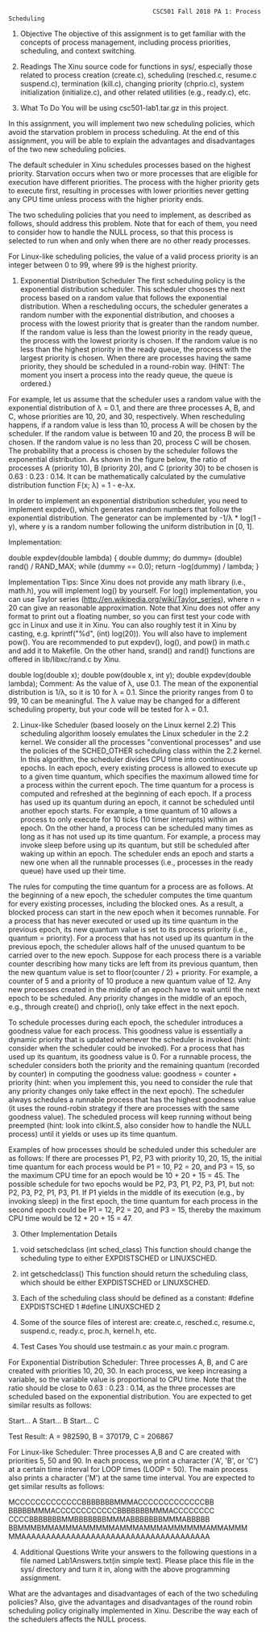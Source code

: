                                             CSC501 Fall 2018 PA 1: Process Scheduling

1. Objective
The objective of this assignment is to get familiar with the concepts of process management, including process priorities, scheduling, and context switching.

2. Readings
The Xinu source code for functions in sys/, especially those related to process creation (create.c), scheduling (resched.c, resume.c suspend.c), termination (kill.c), changing priority (chprio.c), system initialization (initialize.c), and other related utilities (e.g., ready.c), etc.

3. What To Do
You will be using csc501-lab1.tar.gz in this project.

In this assignment, you will implement two new scheduling policies, which avoid the starvation problem in process scheduling. At the end of this assignment, you will be able to explain the advantages and disadvantages of the two new scheduling policies.

The default scheduler in Xinu schedules processes based on the highest priority. Starvation occurs when two or more processes that are eligible for execution have different priorities. The process with the higher priority gets to execute first, resulting in processes with lower priorities never getting any CPU time unless process with the higher priority ends.

The two scheduling policies that you need to implement, as described as follows, should address this problem. Note that for each of them, you need to consider how to handle the NULL process, so that this process is selected to run when and only when there are no other ready processes.

For Linux-like scheduling policies, the value of a valid process priority is an integer between 0 to 99, where 99 is the highest priority.

1) Exponential Distribution Scheduler
The first scheduling policy is the exponential distribution scheduler. This scheduler chooses the next process based on a random value that follows the exponential distribution. When a rescheduling occurs, the scheduler generates a random number with the exponential distribution, and chooses a process with the lowest priority that is greater than the random number. If the random value is less than the lowest priority in the ready queue, the process with the lowest priority is chosen. If the random value is no less than the highest priority in the ready queue, the process with the largest priority is chosen. When there are processes having the same priority, they should be scheduled in a round-robin way. (HINT: The moment you insert a process into the ready queue, the queue is ordered.)

For example, let us assume that the scheduler uses a random value with the exponential distribution of λ = 0.1, and there are three processes A, B, and C, whose priorities are 10, 20, and 30, respectively. When rescheduling happens, if a random value is less than 10, process A will be chosen by the scheduler. If the random value is between 10 and 20, the process B will be chosen. If the random value is no less than 20, process C will be chosen. The probability that a process is chosen by the scheduler follows the exponential distribution. As shown in the figure below, the ratio of processes A (priority 10), B (priority 20), and C (priority 30) to be chosen is 0.63 : 0.23 : 0.14. It can be mathematically calculated by the cumulative distribution function F(x; λ) = 1 - e-λx.


In order to implement an exponential distribution scheduler, you need to implement expdev(), which generates random numbers that follow the exponential distribution. The generator can be implemented by -1/λ * log(1 - y), where y is a random number following the uniform distribution in [0, 1].

Implementation:

double expdev(double lambda) {
    double dummy;
    do
        dummy= (double) rand() / RAND_MAX;
    while (dummy == 0.0);
    return -log(dummy) / lambda;
}
	
Implementation Tips: Since Xinu does not provide any math library (i.e., math.h), you will implement log() by yourself. For log() implementation, you can use Taylor series (http://en.wikipedia.org/wiki/Taylor_series), where n = 20 can give an reasonable approximation. Note that Xinu does not offer any format to print out a floating number, so you can first test your code with gcc in Linux and use it in Xinu. You can also roughly test it in Xinu by casting, e.g. kprintf("%d", (int) log(20)). You will also have to implement pow(). You are recommended to put expdev(), log(), and pow() in math.c and add it to Makefile. On the other hand, srand() and rand() functions are offered in lib/libxc/rand.c by Xinu.

double log(double x);
double pow(double x, int y);
double expdev(double lambda);
Comment: As the value of λ, use 0.1. The mean of the exponential distribution is 1/λ, so it is 10 for λ = 0.1. Since the priority ranges from 0 to 99, 10 can be meaningful. The λ value may be changed for a different scheduling property, but your code will be tested for λ = 0.1.

2) Linux-like Scheduler (based loosely on the Linux kernel 2.2)
This scheduling algorithm loosely emulates the Linux scheduler in the 2.2 kernel. We consider all the processes "conventional processes" and use the policies of the SCHED_OTHER scheduling class within the 2.2 kernel. In this algorithm, the scheduler divides CPU time into continuous epochs. In each epoch, every existing process is allowed to execute up to a given time quantum, which specifies the maximum allowed time for a process within the current epoch. The time quantum for a process is computed and refreshed at the beginning of each epoch. If a process has used up its quantum during an epoch, it cannot be scheduled until another epoch starts. For example, a time quantum of 10 allows a process to only execute for 10 ticks (10 timer interrupts) within an epoch. On the other hand, a process can be scheduled many times as long as it has not used up its time quantum. For example, a process may invoke sleep before using up its quantum, but still be scheduled after waking up within an epoch. The scheduler ends an epoch and starts a new one when all the runnable processes (i.e., processes in the ready queue) have used up their time.

The rules for computing the time quantum for a process are as follows. At the beginning of a new epoch, the scheduler computes the time quantum for every existing processes, including the blocked ones. As a result, a blocked process can start in the new epoch when it becomes runnable. For a process that has never executed or used up its time quantum in the previous epoch, its new quantum value is set to its process priority (i.e., quantum = priority). For a process that has not used up its quantum in the previous epoch, the scheduler allows half of the unused quantum to be carried over to the new epoch. Suppose for each process there is a variable counter describing how many ticks are left from its previous quantum, then the new quantum value is set to floor(counter / 2) + priority. For example, a counter of 5 and a priority of 10 produce a new quantum value of 12. Any new processes created in the middle of an epoch have to wait until the next epoch to be scheduled. Any priority changes in the middle of an epoch, e.g., through create() and chprio(), only take effect in the next epoch.

To schedule processes during each epoch, the scheduler introduces a goodness value for each process. This goodness value is essentially a dynamic priority that is updated whenever the scheduler is invoked (hint: consider when the scheduler could be invoked). For a process that has used up its quantum, its goodness value is 0. For a runnable process, the scheduler considers both the priority and the remaining quantum (recorded by counter) in computing the goodness value: goodness = counter + priority (hint: when you implement this, you need to consider the rule that any priority changes only take effect in the next epoch). The scheduler always schedules a runnable process that has the highest goodness value (it uses the round-robin strategy if there are processes with the same goodness value). The scheduled process will keep running without being preempted (hint: look into clkint.S, also consider how to handle the NULL process) until it yields or uses up its time quantum.

Examples of how processes should be scheduled under this scheduler are as follows:
If there are processes P1, P2, P3 with priority 10, 20, 15, the initial time quantum for each process would be P1 = 10, P2 = 20, and P3 = 15, so the maximum CPU time for an epoch would be 10 + 20 + 15 = 45. The possible schedule for two epochs would be P2, P3, P1, P2, P3, P1, but not: P2, P3, P2, P1, P3, P1.
If P1 yields in the middle of its execution (e.g., by invoking sleep) in the first epoch, the time quantum for each process in the second epoch could be P1 = 12, P2 = 20, and P3 = 15, thereby the maximum CPU time would be 12 + 20 + 15 = 47.

3) Other Implementation Details
1. void setschedclass (int sched_class) 
      This function should change the scheduling type to either EXPDISTSCHED or LINUXSCHED. 

2. int getschedclass() 
      This function should return the scheduling class, which should be either EXPDISTSCHED or LINUXSCHED. 

3. Each of the scheduling class should be defined as a constant: 
      #define EXPDISTSCHED 1 
      #define LINUXSCHED 2 

4. Some of the source files of interest are: create.c, resched.c, resume.c, suspend.c, ready.c, proc.h, kernel.h, etc. 

4) Test Cases
You should use testmain.c as your main.c program. 

For Exponential Distribution Scheduler: 
Three processes A, B, and C are created with priorities 10, 20, 30. In each process, we keep increasing a variable, so the variable value is proportional to CPU time. Note that the ratio should be close to 0.63 : 0.23 : 0.14, as the three processes are scheduled based on the exponential distribution. You are expected to get similar results as follows: 

Start... A
Start... B
Start... C

Test Result: A = 982590, B = 370179, C = 206867 

For Linux-like Scheduler: 
Three processes A,B and C are created with priorities 5, 50 and 90. In each process, we print a character ('A', 'B', or 'C') at a certain time interval for LOOP times (LOOP = 50). The main process also prints a character ('M') at the same time interval. You are expected to get similar results as follows: 

MCCCCCCCCCCCCCBBBBBBBMMMACCCCCCCCCCCCCBB
BBBBBMMMACCCCCCCCCCCCBBBBBBBMMMACCCCCCCC
CCCCBBBBBBBMMBBBBBBBMMMABBBBBBBMMMABBBBB
BBMMMBMMAMMMAMMMMMAMMMAMMMAMMMMMMAMMAMMM
MMAAAAAAAAAAAAAAAAAAAAAAAAAAAAAAAAAAAAAA

4. Additional Questions
Write your answers to the following questions in a file named Lab1Answers.txt(in simple text). Please place this file in the sys/ directory and turn it in, along with the above programming assignment.

What are the advantages and disadvantages of each of the two scheduling policies? Also, give the advantages and disadvantages of the round robin scheduling policy originally implemented in Xinu.
Describe the way each of the schedulers affects the NULL process.
